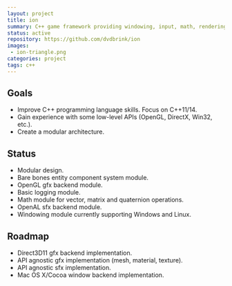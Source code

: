 ```yaml
---
layout: project
title: ion
summary: C++ game framework providing windowing, input, math, rendering and component enitiy systems.
status: active
repository: https://github.com/dvdbrink/ion
images:
 - ion-triangle.png
categories: project
tags: c++
---
```


## Goals
* Improve C++ programming language skills. Focus on C++11/14.
* Gain experience with some low-level APIs (OpenGL, DirectX, Win32, etc.).
* Create a modular architecture.

## Status
* Modular design.
* Bare bones entity component system module.
* OpenGL gfx backend module.
* Basic logging module.
* Math module for vector, matrix and quaternion operations.
* OpenAL sfx backend module.
* Windowing module currently supporting Windows and Linux.

## Roadmap
* Direct3D11 gfx backend implementation.
* API agnostic gfx implementation (mesh, material, texture).
* API agnostic sfx implementation.
* Mac OS X/Cocoa window backend implementation.